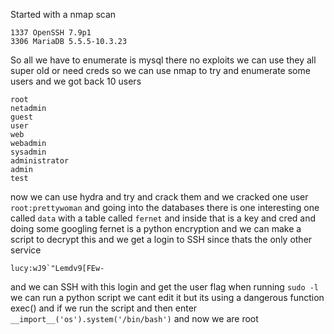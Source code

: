 Started with a nmap scan
```
1337 OpenSSH 7.9p1
3306 MariaDB 5.5.5-10.3.23
```
So all we have to enumerate is mysql there no exploits we can use they all super old or need creds so we can use nmap to try and enumerate some users and we got back 10 users
```
root
netadmin
guest
user
web
webadmin
sysadmin
administrator
admin
test
```
now we can use hydra and try and crack them and we cracked one user `root:prettywoman` and going into the databases there is one interesting one called `data` with a table called `fernet` and inside that is a key and cred and doing some googling fernet is a python encryption and we can make a script to decrypt this and we get a login to SSH since thats the only other service 
```
lucy:wJ9`"Lemdv9[FEw-
```
and we can SSH with this login and get the user flag when running `sudo -l` we can run a python script we cant edit it but its using a dangerous function exec() and if we run the script and then enter `__import__('os').system('/bin/bash')` and now we are root 